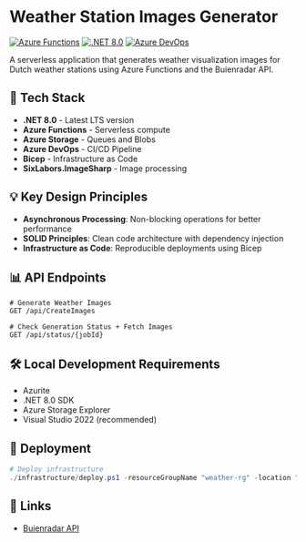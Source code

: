 # Weather Station Images Generator

[![Azure Functions](https://img.shields.io/badge/Azure-Functions-blue?style=flat&logo=azure-functions)](https://azure.microsoft.com/en-us/products/functions/)
[![.NET 8.0](https://img.shields.io/badge/.NET-8.0-512BD4?style=flat&logo=.net)](https://dotnet.microsoft.com/download/dotnet/8.0)
[![Azure DevOps](https://img.shields.io/badge/Azure%20DevOps-Pipeline-0078D7?style=flat&logo=azure-devops)](https://azure.microsoft.com/en-us/products/devops/)

A serverless application that generates weather visualization images for Dutch weather stations using Azure Functions and the Buienradar API.

## 🚀 Tech Stack

- **.NET 8.0** - Latest LTS version
- **Azure Functions** - Serverless compute
- **Azure Storage** - Queues and Blobs
- **Azure DevOps** - CI/CD Pipeline
- **Bicep** - Infrastructure as Code
- **SixLabors.ImageSharp** - Image processing

## 💡 Key Design Principles
- **Asynchronous Processing**: Non-blocking operations for better performance
- **SOLID Principles**: Clean code architecture with dependency injection
- **Infrastructure as Code**: Reproducible deployments using Bicep

## 📊 API Endpoints

```http
# Generate Weather Images
GET /api/CreateImages

# Check Generation Status + Fetch Images
GET /api/status/{jobId}
```

## 🛠️ Local Development Requirements

- Azurite
- .NET 8.0 SDK
- Azure Storage Explorer   
- Visual Studio 2022 (recommended)

## 🚢 Deployment

```powershell
# Deploy infrastructure
./infrastructure/deploy.ps1 -resourceGroupName "weather-rg" -location "westeurope"
```

## 🔗 Links

- [Buienradar API](https://www.buienradar.nl/overbuienradar/gratis-weerdata)